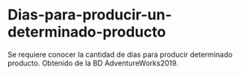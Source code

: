 # Dias-para-producir-un-determinado-producto
Se requiere conocer la cantidad de días para producir determinado producto. Obtenido de la BD AdventureWorks2019.
